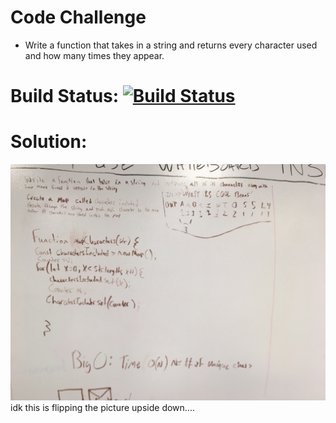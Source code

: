 # Code Challenge
 - Write a function that takes in a string and returns every character used and how many times they appear.
# Build Status: [![Build Status](https://travis-ci.com/peffles/DataStructuresAndAlgorithms.svg?branch=charCount)](https://travis-ci.com/peffles/DataStructuresAndAlgorithms)
 # Solution:
 ![pic](assets/charactercount2.JPG)
 idk this is flipping the picture upside down....
